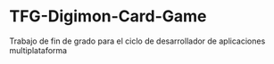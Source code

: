 # TFG-Digimon-Card-Game
Trabajo de fin de grado para el ciclo de desarrollador de aplicaciones multiplataforma

